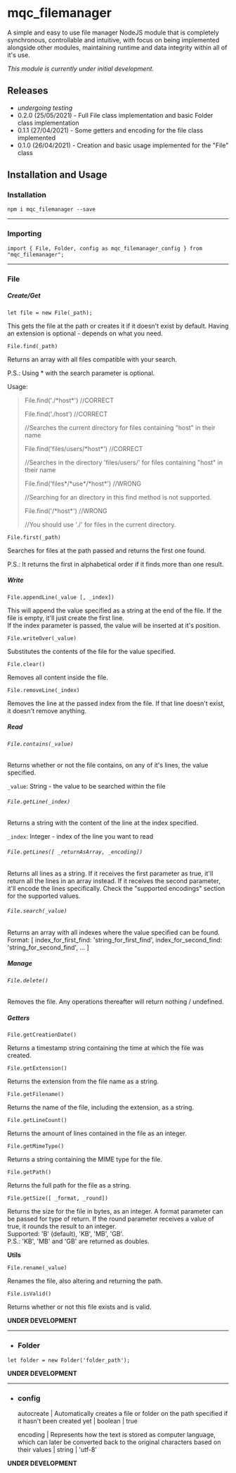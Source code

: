 # mqc_filemanager

A simple and easy to use file manager NodeJS module that is completely synchronous, controllable and intuitive, with focus on being implemented alongside other modules, maintaining runtime and data integrity within all of it's use.

*This module is currently under initial development.*

## Releases

* *undergoing testing*
* 0.2.0 (25/05/2021) - Full File class implementation and basic Folder class implementation
* 0.1.1 (27/04/2021) - Some getters and encoding for the file class implemented
* 0.1.0 (26/04/2021) - Creation and basic usage implemented for the "File" class

## Installation and Usage


### **Installation**

`npm i mqc_filemanager --save`

---


### **Importing**

`import { File, Folder, config as mqc_filemanager_config } from "mqc_filemanager";`

---


### **File**

##### **Create/Get**

`let file = new File(_path);`

This gets the file at the path or creates it if it doesn't exist by default. Having an extension is optional - depends on what you need.

`File.find(_path)`

Returns an array with all files compatible with your search.

P.S.: Using * with the search parameter is optional.

Usage:

> File.find('./\*host\*') //CORRECT
>
> File.find('./host') //CORRECT
>
> //Searches the current directory for files containing "host" in their name
>
> File.find('files/users/\*host\*') //CORRECT
>
> //Searches in the directory 'files/users/' for files containing "host" in their name
>
> File.find('files*\/\*use\*/\*host\*') //WRONG
>
> //Searching for an directory in this find method is not supported.
>
> File.find('/\*host\*') //WRONG
>
> //You should use './' for files in the current directory.

`File.first(_path)`

Searches for files at the path passed and returns the first one found.

P.S.: It returns the first in alphabetical order if it finds more than one result.

##### **Write**

`File.appendLine(_value [, _index])`

This will append the value specified as a string at the end of the file. If the file is empty, it'll just create the first line.<br> If the index parameter is passed, the value will be inserted at it's position.

`File.writeOver(_value)`

Substitutes the contents of the file for the value specified.

`File.clear()`

Removes all content inside the file.

`File.removeLine(_index)`

Removes the line at the passed index from the file. If that line doesn't exist, it doesn't remove anything.

##### **Read**

###### `File.contains(_value)`

Returns whether or not the file contains, on any of it's lines, the value specified.

`_value`: String - the value to be searched within the file


###### `File.getLine(_index)`

Returns a string with the content of the line at the index specified.

`_index`: Integer - index of the line you want to read


###### `File.getLines([ _returnAsArray, _encoding])`

Returns all lines as a string. If it receives the first parameter as true, it'll return all the lines in an array instead. If it receives the second parameter, it'll encode the lines specifically. Check the "supported encodings" section for the supported values.

###### `File.search(_value)`

Returns an array with all indexes where the value specified can be found.<br>
Format: [ index_for_first_find: 'string_for_first_find', index_for_second_find: 'string_for_second_find', ... ]

##### **Manage**

###### `File.delete()`

Removes the file. Any operations thereafter will return nothing / undefined.

##### **Getters**

`File.getCreationDate()`

Returns a timestamp string containing the time at which the file was created.

`File.getExtension()`

Returns the extension from the file name as a string.

`File.getFilename()`

Returns the name of the file, including the extension, as a string.

`File.getLineCount()`

Returns the amount of lines contained in the file as an integer.

`File.getMimeType()`

Returns a string containing the MIME type for the file.

`File.getPath()`

Returns the full path for the file as a string.

`File.getSize([ _format, _round])`

Returns the size for the file in bytes, as an integer. A format parameter can be passed for type of return. If the round parameter receives a value of true, it rounds the result to an integer.<br>
Supported: 'B' (default), 'KB', 'MB', 'GB'. <br>
P.S.: 'KB', 'MB' and 'GB' are returned as doubles.

**Utils**

`File.rename(_value)`

Renames the file, also altering and returning the path.

`File.isValid()`

Returns whether or not this file exists and is valid.

**UNDER DEVELOPMENT**

---

* ### **Folder**

`let folder = new Folder('folder_path');`

**UNDER DEVELOPMENT**

---

* ### **config**

  autocreate | Automatically creates a file or folder on the path specified if it hasn't been created yet | boolean | true

  encoding | Represents how the text is stored as computer language, which can later be converted back to the original characters  based on their values | string | 'utf-8'

**UNDER DEVELOPMENT**
